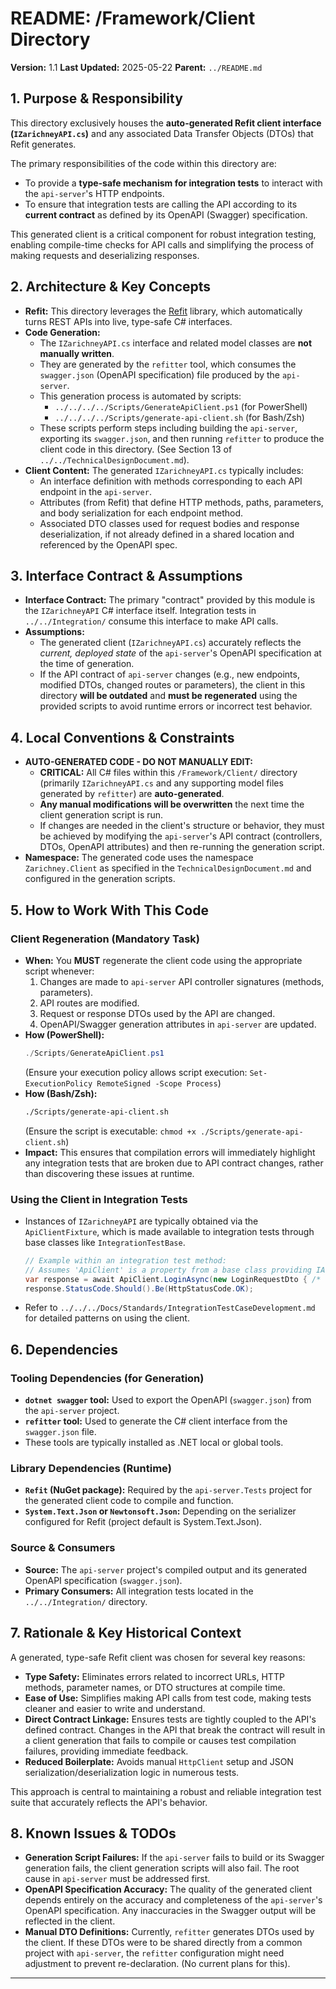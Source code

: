 # README: /Framework/Client Directory

**Version:** 1.1
**Last Updated:** 2025-05-22
**Parent:** `../README.md`

## 1. Purpose & Responsibility

This directory exclusively houses the **auto-generated Refit client interface (`IZarichneyAPI.cs`)** and any associated Data Transfer Objects (DTOs) that Refit generates.

The primary responsibilities of the code within this directory are:
* To provide a **type-safe mechanism for integration tests** to interact with the `api-server`'s HTTP endpoints.
* To ensure that integration tests are calling the API according to its **current contract** as defined by its OpenAPI (Swagger) specification.

This generated client is a critical component for robust integration testing, enabling compile-time checks for API calls and simplifying the process of making requests and deserializing responses.

## 2. Architecture & Key Concepts

* **Refit:** This directory leverages the [Refit](https://github.com/reactiveui/refit) library, which automatically turns REST APIs into live, type-safe C# interfaces.
* **Code Generation:**
    * The `IZarichneyAPI.cs` interface and related model classes are **not manually written**.
    * They are generated by the `refitter` tool, which consumes the `swagger.json` (OpenAPI specification) file produced by the `api-server`.
    * This generation process is automated by scripts:
        * `../../../../Scripts/GenerateApiClient.ps1` (for PowerShell)
        * `../../../../Scripts/generate-api-client.sh` (for Bash/Zsh)
    * These scripts perform steps including building the `api-server`, exporting its `swagger.json`, and then running `refitter` to produce the client code in this directory. (See Section 13 of `../../TechnicalDesignDocument.md`).
* **Client Content:** The generated `IZarichneyAPI.cs` typically includes:
    * An interface definition with methods corresponding to each API endpoint in the `api-server`.
    * Attributes (from Refit) that define HTTP methods, paths, parameters, and body serialization for each endpoint method.
    * Associated DTO classes used for request bodies and response deserialization, if not already defined in a shared location and referenced by the OpenAPI spec.

## 3. Interface Contract & Assumptions

* **Interface Contract:** The primary "contract" provided by this module is the `IZarichneyAPI` C# interface itself. Integration tests in `../../Integration/` consume this interface to make API calls.
* **Assumptions:**
    * The generated client (`IZarichneyAPI.cs`) accurately reflects the *current, deployed state* of the `api-server`'s OpenAPI specification at the time of generation.
    * If the API contract of `api-server` changes (e.g., new endpoints, modified DTOs, changed routes or parameters), the client in this directory **will be outdated** and **must be regenerated** using the provided scripts to avoid runtime errors or incorrect test behavior.

## 4. Local Conventions & Constraints

* **AUTO-GENERATED CODE - DO NOT MANUALLY EDIT:**
    * **CRITICAL:** All C# files within this `/Framework/Client/` directory (primarily `IZarichneyAPI.cs` and any supporting model files generated by `refitter`) are **auto-generated**.
    * **Any manual modifications will be overwritten** the next time the client generation script is run.
    * If changes are needed in the client's structure or behavior, they must be achieved by modifying the `api-server`'s API contract (controllers, DTOs, OpenAPI attributes) and then re-running the generation script.
* **Namespace:** The generated code uses the namespace `Zarichney.Client` as specified in the `TechnicalDesignDocument.md` and configured in the generation scripts.

## 5. How to Work With This Code

### Client Regeneration (Mandatory Task)

* **When:** You **MUST** regenerate the client code using the appropriate script whenever:
    1.  Changes are made to `api-server` API controller signatures (methods, parameters).
    2.  API routes are modified.
    3.  Request or response DTOs used by the API are changed.
    4.  OpenAPI/Swagger generation attributes in `api-server` are updated.
* **How (PowerShell):**
    ```powershell
    ./Scripts/GenerateApiClient.ps1
    ```
  (Ensure your execution policy allows script execution: `Set-ExecutionPolicy RemoteSigned -Scope Process`)
* **How (Bash/Zsh):**
    ```bash
    ./Scripts/generate-api-client.sh
    ```
  (Ensure the script is executable: `chmod +x ./Scripts/generate-api-client.sh`)
* **Impact:** This ensures that compilation errors will immediately highlight any integration tests that are broken due to API contract changes, rather than discovering these issues at runtime.

### Using the Client in Integration Tests

* Instances of `IZarichneyAPI` are typically obtained via the `ApiClientFixture`, which is made available to integration tests through base classes like `IntegrationTestBase`.
    ```csharp
    // Example within an integration test method:
    // Assumes 'ApiClient' is a property from a base class providing IAuthApi instance.
    var response = await ApiClient.LoginAsync(new LoginRequestDto { /* ... */ });
    response.StatusCode.Should().Be(HttpStatusCode.OK);
    ```
* Refer to `../../../Docs/Standards/IntegrationTestCaseDevelopment.md` for detailed patterns on using the client.

## 6. Dependencies

### Tooling Dependencies (for Generation)

* **`dotnet swagger` tool:** Used to export the OpenAPI (`swagger.json`) from the `api-server` project.
* **`refitter` tool:** Used to generate the C# client interface from the `swagger.json` file.
* These tools are typically installed as .NET local or global tools.

### Library Dependencies (Runtime)

* **`Refit` (NuGet package):** Required by the `api-server.Tests` project for the generated client code to compile and function.
* **`System.Text.Json` or `Newtonsoft.Json`:** Depending on the serializer configured for Refit (project default is System.Text.Json).

### Source & Consumers

* **Source:** The `api-server` project's compiled output and its generated OpenAPI specification (`swagger.json`).
* **Primary Consumers:** All integration tests located in the `../../Integration/` directory.

## 7. Rationale & Key Historical Context

A generated, type-safe Refit client was chosen for several key reasons:
* **Type Safety:** Eliminates errors related to incorrect URLs, HTTP methods, parameter names, or DTO structures at compile time.
* **Ease of Use:** Simplifies making API calls from test code, making tests cleaner and easier to write and understand.
* **Direct Contract Linkage:** Ensures tests are tightly coupled to the API's defined contract. Changes in the API that break the contract will result in a client generation that fails to compile or causes test compilation failures, providing immediate feedback.
* **Reduced Boilerplate:** Avoids manual `HttpClient` setup and JSON serialization/deserialization logic in numerous tests.

This approach is central to maintaining a robust and reliable integration test suite that accurately reflects the API's behavior.

## 8. Known Issues & TODOs

* **Generation Script Failures:** If the `api-server` fails to build or its Swagger generation fails, the client generation scripts will also fail. The root cause in `api-server` must be addressed first.
* **OpenAPI Specification Accuracy:** The quality of the generated client depends entirely on the accuracy and completeness of the `api-server`'s OpenAPI specification. Any inaccuracies in the Swagger output will be reflected in the client.
* **Manual DTO Definitions:** Currently, `refitter` generates DTOs used by the client. If these DTOs were to be shared directly from a common project with `api-server`, the `refitter` configuration might need adjustment to prevent re-declaration. (No current plans for this).

---
